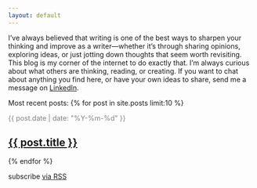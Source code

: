 ```yaml
---
layout: default
---
```

I’ve always believed that writing is one of the best ways to sharpen your thinking and improve as a writer—whether it’s through sharing opinions, exploring ideas, or just jotting down thoughts that seem worth revisiting. This blog is my corner of the internet to do exactly that. I’m always curious about what others are thinking, reading, or creating. If you want to chat about anything you find here, or have your own ideas to share, send me a message on [LinkedIn](https://www.linkedin.com/in/stefandecimelli/).

Most recent posts:
{% for post in site.posts limit:10 %}
<p style="color:#828282;margin-bottom:0">{{ post.date | date: "%Y-%m-%d" }} <a href="{{ post.url }}">
	<h2>{{ post.title }}</h2>
</a></p>
{% endfor %}

<br/>
<p class="rss-subscribe">subscribe <a href="/feed.xml">via RSS</a></p>
